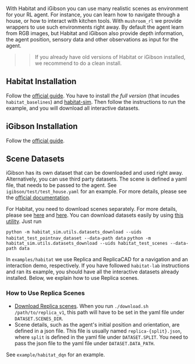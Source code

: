 With Habitat and iGibson you can use many realistic scenes as environment for
your RL agent. For instance, you can learn how to navigate through a house, or
how to interact with kitchen tools.
With `mushroom_rl` we provide wrappers to use such environments right away.
By default the agent learn from RGB images, but Habitat and iGibson also
provide depth information, the agent position, sensory data and other
observations as input for the agent.

>> If you already have old versions of Habitat or iGibson installed,
we recommend to do a clean install.

## Habitat Installation
Follow the [official guide](https://github.com/facebookresearch/habitat-lab#installation).
You have to install *the full version* (that incudes `habitat_baselines`) and
[habitat-sim](https://github.com/facebookresearch/habitat-sim/).
Then follow the instructions to run the example, and you will download all
interactive datasets.


## iGibson Installation
Follow the [official guide](https://github.com/StanfordVL/iGibson).


## Scene Datasets
iGibson has its own dataset that can be downloaded and used right away.
Alternatively, you can use third party datasets. The scene is defined a yaml
file, that needs to be passed to the agent. See `igibson/test/test_house.yaml`
for an example. For more details, please see the
[official documentation](http://svl.stanford.edu/igibson/).

For Habitat, you need to download scenes separately. For more details, please
see [here](https://github.com/facebookresearch/habitat-lab#data) and
[here](https://github.com/facebookresearch/habitat-lab#task-datasets).
You can download datasets easily by using
[this utility](https://github.com/facebookresearch/habitat-sim/blob/master/habitat_sim/utils/datasets_download.py).
Just run
<!-- `python -m habitat_sim.utils.datasets_download --uids rearrange_task_assets --data-path data` -->

`python -m habitat_sim.utils.datasets_download --uids habitat_test_pointnav_dataset --data-path data`
`python -m habitat_sim.utils.datasets_download --uids habitat_test_scenes --data-path data`


In `examples/habitat` we use Replica and ReplicaCAD for a navigation and
an interaction demo, respectively. If you have followed `habitat-lab` instructions
and ran its example, you should have all the interactive datasets already installed.
Below, we explain how to use Replica scenes.

### How to Use Replica Scenes
* [Download Replica scenes](https://github.com/facebookresearch/Replica-Dataset).
When you run `./download.sh /path/to/replica_v1`, this path will have to be
set in the yaml file under `DATASET.SCENES_DIR`.
* Scene details, such as the agent's initial position and orientation, are defined
in a json file. This file is usually named `replica-{split}.json`, where `split`
is defined in the yaml file under `DATASET.SPLIT`. You need to pass the json file
to the yaml file under `DATASET.DATA_PATH`.

See `example/habitat_dqn` for an example.
